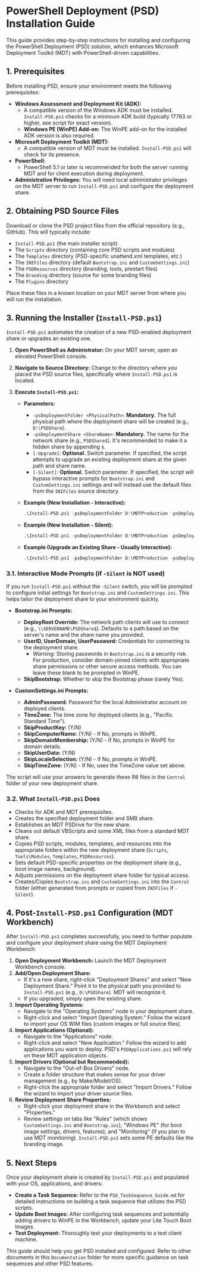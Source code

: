 # PowerShell Deployment (PSD) Installation Guide

This guide provides step-by-step instructions for installing and configuring the PowerShell Deployment (PSD) solution, which enhances Microsoft Deployment Toolkit (MDT) with PowerShell-driven capabilities.

## 1. Prerequisites

Before installing PSD, ensure your environment meets the following prerequisites:

*   **Windows Assessment and Deployment Kit (ADK):**
    *   A compatible version of the Windows ADK must be installed. `Install-PSD.ps1` checks for a minimum ADK build (typically 17763 or higher, see script for exact version).
    *   **Windows PE (WinPE) Add-on:** The WinPE add-on for the installed ADK version is also required.
*   **Microsoft Deployment Toolkit (MDT):**
    *   A compatible version of MDT must be installed. `Install-PSD.ps1` will check for its presence.
*   **PowerShell:**
    *   PowerShell 5.1 or later is recommended for both the server running MDT and for client execution during deployment.
*   **Administrative Privileges:** You will need local administrator privileges on the MDT server to run `Install-PSD.ps1` and configure the deployment share.

## 2. Obtaining PSD Source Files

Download or clone the PSD project files from the official repository (e.g., GitHub). This will typically include:
*   `Install-PSD.ps1` (the main installer script)
*   The `Scripts` directory (containing core PSD scripts and modules)
*   The `Templates` directory (PSD-specific unattend.xml templates, etc.)
*   The `INIFiles` directory (default `Bootstrap.ini` and `CustomSettings.ini`)
*   The `PSDResources` directory (branding, tools, prestart files)
*   The `Branding` directory (source for some branding files)
*   The `Plugins` directory

Place these files in a known location on your MDT server from where you will run the installation.

## 3. Running the Installer (`Install-PSD.ps1`)

`Install-PSD.ps1` automates the creation of a new PSD-enabled deployment share or upgrades an existing one.

1.  **Open PowerShell as Administrator:** On your MDT server, open an elevated PowerShell console.
2.  **Navigate to Source Directory:** Change to the directory where you placed the PSD source files, specifically where `Install-PSD.ps1` is located.
3.  **Execute `Install-PSD.ps1`:**

    *   **Parameters:**
        *   `-psDeploymentFolder <PhysicalPath>`: **Mandatory.** The full physical path where the deployment share will be created (e.g., `D:\PSDShare`).
        *   `-psDeploymentShare <ShareName>`: **Mandatory.** The name for the network share (e.g., `PSDShare$`). It's recommended to make it a hidden share by appending `$`.
        *   `[-Upgrade]`: **Optional.** Switch parameter. If specified, the script attempts to upgrade an existing deployment share at the given path and share name.
        *   `[-Silent]`: **Optional.** Switch parameter. If specified, the script will bypass interactive prompts for `Bootstrap.ini` and `CustomSettings.ini` settings and will instead use the default files from the `INIFiles` source directory.

    *   **Example (New Installation - Interactive):**
        ```powershell
        .\Install-PSD.ps1 -psDeploymentFolder D:\MDTProduction -psDeploymentShare MDTProduction$
        ```

    *   **Example (New Installation - Silent):**
        ```powershell
        .\Install-PSD.ps1 -psDeploymentFolder D:\MDTProduction -psDeploymentShare MDTProduction$ -Silent
        ```

    *   **Example (Upgrade an Existing Share - Usually Interactive):**
        ```powershell
        .\Install-PSD.ps1 -psDeploymentFolder D:\MDTProduction -psDeploymentShare MDTProduction$ -Upgrade
        ```

### 3.1. Interactive Mode Prompts (if `-Silent` is NOT used)

If you run `Install-PSD.ps1` without the `-Silent` switch, you will be prompted to configure initial settings for `Bootstrap.ini` and `CustomSettings.ini`. This helps tailor the deployment share to your environment quickly.

*   **Bootstrap.ini Prompts:**
    *   **DeployRoot Override:** The network path clients will use to connect (e.g., `\\SERVERNAME\PSDShare$`). Defaults to a path based on the server's name and the share name you provided.
    *   **UserID, UserDomain, UserPassword:** Credentials for connecting to the deployment share.
        *   *Warning:* Storing passwords in `Bootstrap.ini` is a security risk. For production, consider domain-joined clients with appropriate share permissions or other secure access methods. You can leave these blank to be prompted in WinPE.
    *   **SkipBootstrap:** Whether to skip the Bootstrap phase (rarely Yes).

*   **CustomSettings.ini Prompts:**
    *   **AdminPassword:** Password for the local Administrator account on deployed clients.
    *   **TimeZone:** The time zone for deployed clients (e.g., "Pacific Standard Time").
    *   **SkipProductKey:** (Y/N)
    *   **SkipComputerName:** (Y/N) - If No, prompts in WinPE.
    *   **SkipDomainMembership:** (Y/N) - If No, prompts in WinPE for domain details.
    *   **SkipUserData:** (Y/N)
    *   **SkipLocaleSelection:** (Y/N) - If No, prompts in WinPE.
    *   **SkipTimeZone:** (Y/N) - If No, uses the TimeZone value set above.

The script will use your answers to generate these INI files in the `Control` folder of your new deployment share.

### 3.2. What `Install-PSD.ps1` Does

*   Checks for ADK and MDT prerequisites.
*   Creates the specified deployment folder and SMB share.
*   Establishes an MDT PSDrive for the new share.
*   Cleans out default VBScripts and some XML files from a standard MDT share.
*   Copies PSD scripts, modules, templates, and resources into the appropriate folders within the new deployment share (`Scripts`, `Tools\Modules`, `Templates`, `PSDResources`).
*   Sets default PSD-specific properties on the deployment share (e.g., boot image names, background).
*   Adjusts permissions on the deployment share folder for typical access.
*   Creates/Copies `Bootstrap.ini` and `CustomSettings.ini` into the `Control` folder (either generated from prompts or copied from `INIFiles` if `-Silent`).

## 4. Post-`Install-PSD.ps1` Configuration (MDT Workbench)

After `Install-PSD.ps1` completes successfully, you need to further populate and configure your deployment share using the MDT Deployment Workbench:

1.  **Open Deployment Workbench:** Launch the MDT Deployment Workbench console.
2.  **Add/Open Deployment Share:**
    *   If it's a new share, right-click "Deployment Shares" and select "New Deployment Share." Point it to the physical path you provided to `Install-PSD.ps1` (e.g., `D:\PSDShare`). MDT will recognize it.
    *   If you upgraded, simply open the existing share.
3.  **Import Operating Systems:**
    *   Navigate to the "Operating Systems" node in your deployment share.
    *   Right-click and select "Import Operating System." Follow the wizard to import your OS WIM files (custom images or full source files).
4.  **Import Applications (Optional):**
    *   Navigate to the "Applications" node.
    *   Right-click and select "New Application." Follow the wizard to add applications you want to deploy. PSD's `PSDApplications.ps1` will rely on these MDT application objects.
5.  **Import Drivers (Optional but Recommended):**
    *   Navigate to the "Out-of-Box Drivers" node.
    *   Create a folder structure that makes sense for your driver management (e.g., by Make/Model/OS).
    *   Right-click the appropriate folder and select "Import Drivers." Follow the wizard to import your driver source files.
6.  **Review Deployment Share Properties:**
    *   Right-click your deployment share in the Workbench and select "Properties."
    *   Review settings on tabs like "Rules" (which shows `CustomSettings.ini` and `Bootstrap.ini`), "Windows PE" (for boot image settings, drivers, features), and "Monitoring" (if you plan to use MDT monitoring). `Install-PSD.ps1` sets some PE defaults like the branding image.

## 5. Next Steps

Once your deployment share is created by `Install-PSD.ps1` and populated with your OS, applications, and drivers:

*   **Create a Task Sequence:** Refer to the `PSD_TaskSequence_Guide.md` for detailed instructions on building a task sequence that utilizes the PSD scripts.
*   **Update Boot Images:** After configuring task sequences and potentially adding drivers to WinPE in the Workbench, update your Lite Touch Boot Images.
*   **Test Deployment:** Thoroughly test your deployments to a test client machine.

This guide should help you get PSD installed and configured. Refer to other documents in this `Documentation` folder for more specific guidance on task sequences and other PSD features.
